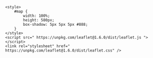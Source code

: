 <!DOCTYPE html>
<html >

<head>

    <style>
        #map {
            width: 100%;
            height: 580px;
            box-shadow: 5px 5px 5px #888;
        }
    </style>
    <script src=" https://unpkg.com/leaflet@1.6.0/dist/leaflet.js "></script>
    <link rel="stylesheet" href=" https://unpkg.com/leaflet@1.6.0/dist/leaflet.css" />

</head>


<body>
    <div id='map'>
    </div>
    <script>
        var OSM = L.tileLayer('https://{s}.tile.openstreetmap.org/{z}/{x}/{y}.png', {
            attribution: '&copy; <a href="http://osm.org/copyright">OpenStreetMap</a>'
                + 'contributors',
            maxZoom: 18
        });


        var map = L.map('map', {
            center: [1.6183539176511965, -75.60882109864093],/* coordenadas defecto*/
            layers: OSM,
            zoom: 14,/* zoom por defecto*/
        });
        L.control.scale().addTo(map);

        //<<<<<<<La universidad de la amazonia >>>>>//

        var marker = L.marker([1.6200121, -75.6044208], {
            draggable: true, title: 'pincha aqui'
        }).addTo(map)
            .bindPopup('universidad de la amazonia')
            .openPopup();

        //<<<<<La alcaldia de florencia>>>>>/


        var circle = L.circle([1.614913, -75.613794], 50, {
            color: 'red',
            fillColor: '#f03',
            fillOpacity: 0.5
        }).addTo(map);

        circle.bindPopup("Alcaldia de Florencia Caqueta");

        //<<<<< La Plaza >>>>>//
        var polygon = L.polygon([
        [1.615195, -75.613763],
        [1.615448, -75.613001],
        [1.614723, -75.612783],
        [1.614481, -75.613566]
        ]).addTo(map)
            .bindPopup('Plaza Santander');

        //<<<<< La Ruta de la Universidad >>>>>//


        var point1 = new L.LatLng(1.627591, -75.590133);
        var point2 = new L.LatLng(1.629638, -75.590496);
        var point3 = new L.LatLng(1.628397, -75.597529);
        var point4 = new L.LatLng(1.623474, -75.601688);
        var point5 = new L.LatLng(1.621893, -75.604304);
        var point6 = new L.LatLng(1.6201022633807132, -75.60422083414291);
       


        var latlngs = [point1, point2, point3, point4, point5, point6];
        var polyline = L.polyline(
            latlngs, { color: 'red' }
        )
            .addTo(map)
            .bindPopup('RTA. Juan Galindo');


        

    </script>
</body>

</html>
